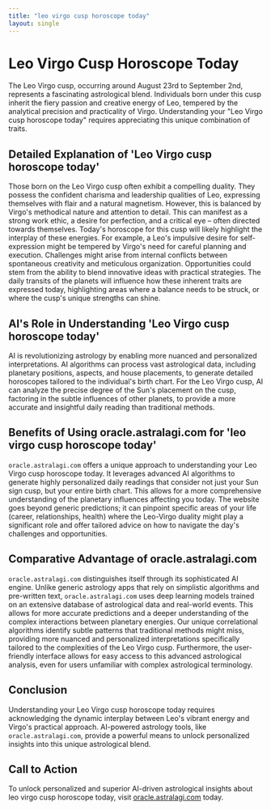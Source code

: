 ```yaml
---
title: "leo virgo cusp horoscope today"
layout: single
---
```


# Leo Virgo Cusp Horoscope Today

The Leo Virgo cusp, occurring around August 23rd to September 2nd, represents a fascinating astrological blend. Individuals born under this cusp inherit the fiery passion and creative energy of Leo, tempered by the analytical precision and practicality of Virgo.  Understanding your "Leo Virgo cusp horoscope today" requires appreciating this unique combination of traits.

## Detailed Explanation of 'Leo Virgo cusp horoscope today'

Those born on the Leo Virgo cusp often exhibit a compelling duality.  They possess the confident charisma and leadership qualities of Leo, expressing themselves with flair and a natural magnetism. However, this is balanced by Virgo's methodical nature and attention to detail. This can manifest as a strong work ethic, a desire for perfection, and a critical eye – often directed towards themselves. Today's horoscope for this cusp will likely highlight the interplay of these energies.  For example, a Leo's impulsive desire for self-expression might be tempered by Virgo's need for careful planning and execution.  Challenges might arise from internal conflicts between spontaneous creativity and meticulous organization.  Opportunities could stem from the ability to blend innovative ideas with practical strategies. The daily transits of the planets will influence how these inherent traits are expressed today, highlighting areas where a balance needs to be struck, or where the cusp's unique strengths can shine.

## AI's Role in Understanding 'Leo Virgo cusp horoscope today'

AI is revolutionizing astrology by enabling more nuanced and personalized interpretations.  AI algorithms can process vast astrological data, including planetary positions, aspects, and house placements, to generate detailed horoscopes tailored to the individual's birth chart. For the Leo Virgo cusp, AI can analyze the precise degree of the Sun's placement on the cusp, factoring in the subtle influences of other planets, to provide a more accurate and insightful daily reading than traditional methods.

## Benefits of Using oracle.astralagi.com for 'leo virgo cusp horoscope today'

`oracle.astralagi.com` offers a unique approach to understanding your Leo Virgo cusp horoscope today.  It leverages advanced AI algorithms to generate highly personalized daily readings that consider not just your Sun sign cusp, but your entire birth chart.  This allows for a more comprehensive understanding of the planetary influences affecting you today.  The website goes beyond generic predictions;  it can pinpoint specific areas of your life (career, relationships, health) where the Leo-Virgo duality might play a significant role and offer tailored advice on how to navigate the day's challenges and opportunities.

## Comparative Advantage of oracle.astralagi.com

`oracle.astralagi.com` distinguishes itself through its sophisticated AI engine.  Unlike generic astrology apps that rely on simplistic algorithms and pre-written text, `oracle.astralagi.com` uses deep learning models trained on an extensive database of astrological data and real-world events. This allows for more accurate predictions and a deeper understanding of the complex interactions between planetary energies.  Our unique correlational algorithms identify subtle patterns that traditional methods might miss, providing more nuanced and personalized interpretations specifically tailored to the complexities of the Leo Virgo cusp.  Furthermore, the user-friendly interface allows for easy access to this advanced astrological analysis, even for users unfamiliar with complex astrological terminology.

## Conclusion

Understanding your Leo Virgo cusp horoscope today requires acknowledging the dynamic interplay between Leo's vibrant energy and Virgo's practical approach.  AI-powered astrology tools, like `oracle.astralagi.com`, provide a powerful means to unlock personalized insights into this unique astrological blend.


## Call to Action

To unlock personalized and superior AI-driven astrological insights about leo virgo cusp horoscope today, visit [oracle.astralagi.com](https://oracle.astralagi.com) today.